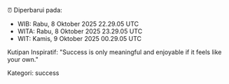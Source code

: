 ⏰ Diperbarui pada:
- WIB: Rabu, 8 Oktober 2025 22.29.05 UTC
- WITA: Rabu, 8 Oktober 2025 23.29.05 UTC
- WIT: Kamis, 9 Oktober 2025 00.29.05 UTC

Kutipan Inspiratif:
"Success is only meaningful and enjoyable if it feels like your own."


Kategori: success


